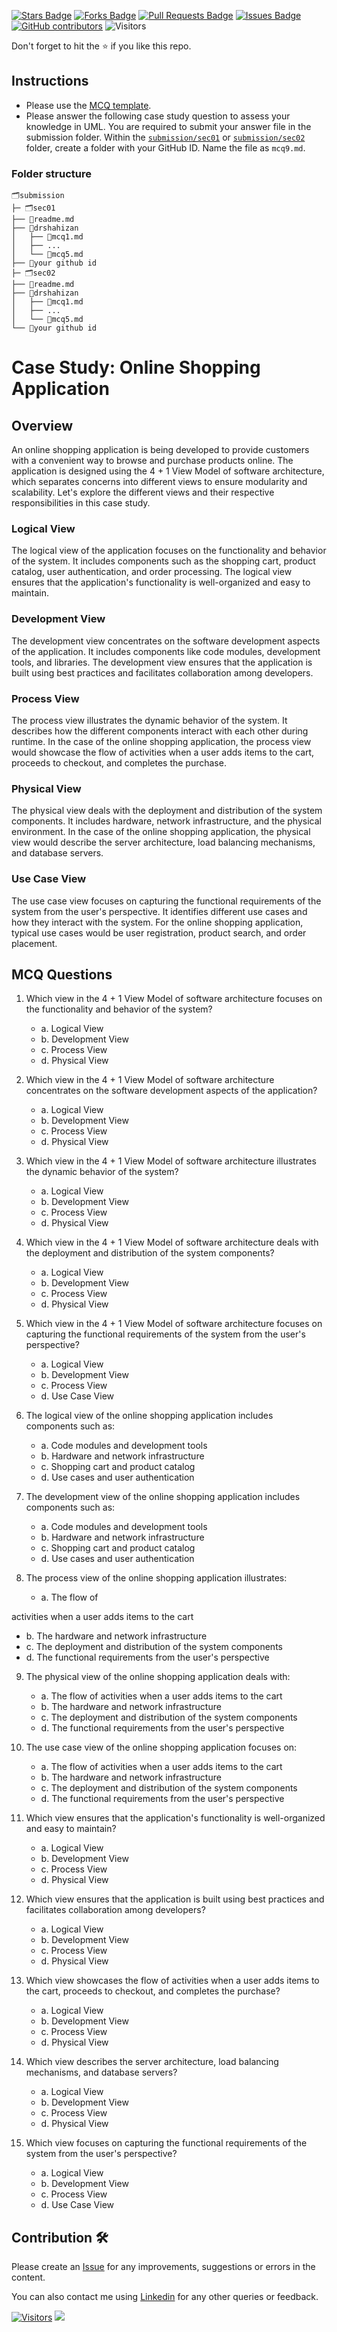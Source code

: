 <a href="https://github.com/drshahizan/software-engineering/stargazers"><img src="https://img.shields.io/github/stars/drshahizan/software-engineering" alt="Stars Badge"/></a>
<a href="https://github.com/drshahizan/software-engineering/network/members"><img src="https://img.shields.io/github/forks/drshahizan/software-engineering" alt="Forks Badge"/></a>
<a href="https://github.com/drshahizan/software-engineering/pulls"><img src="https://img.shields.io/github/issues-pr/drshahizan/software-engineering" alt="Pull Requests Badge"/></a>
<a href="https://github.com/drshahizan/software-engineering"><img src="https://img.shields.io/github/issues/drshahizan/software-engineering" alt="Issues Badge"/></a>
<a href="https://github.com/drshahizan/software-engineering/graphs/contributors"><img alt="GitHub contributors" src="https://img.shields.io/github/contributors/drshahizan/software-engineering?color=2b9348"></a>
![Visitors](https://api.visitorbadge.io/api/visitors?path=https%3A%2F%2Fgithub.com%2Fdrshahizan%2Fsoftware-engineering&labelColor=%23d9e3f0&countColor=%23697689&style=flat)

Don't forget to hit the :star: if you like this repo.

## Instructions
- Please use the [MCQ template](temp_mcq.md).
- Please answer the following case study question to assess your knowledge in UML. You are required to submit your answer file in the submission folder. Within the [`submission/sec01`](../uml/submission/sec01) or [`submission/sec02`](../uml/submission/sec02) folder, create a folder with your GitHub ID. Name the file as `mcq9.md`.

### Folder structure

```
🗂️submission
├─ 🗂️sec01
├── 📄readme.md
├── 📁drshahizan
│   ├── 📄mcq1.md
│   ├── ...
│   └── 📄mcq5.md
├── 📁your github id
├─ 🗂️sec02
├── 📄readme.md
├── 📁drshahizan
│   ├── 📄mcq1.md
│   ├── ...
│   └── 📄mcq5.md
└── 📁your github id
```

# Case Study: Online Shopping Application

## Overview
An online shopping application is being developed to provide customers with a convenient way to browse and purchase products online. The application is designed using the 4 + 1 View Model of software architecture, which separates concerns into different views to ensure modularity and scalability. Let's explore the different views and their respective responsibilities in this case study.

### Logical View
The logical view of the application focuses on the functionality and behavior of the system. It includes components such as the shopping cart, product catalog, user authentication, and order processing. The logical view ensures that the application's functionality is well-organized and easy to maintain.

### Development View
The development view concentrates on the software development aspects of the application. It includes components like code modules, development tools, and libraries. The development view ensures that the application is built using best practices and facilitates collaboration among developers.

### Process View
The process view illustrates the dynamic behavior of the system. It describes how the different components interact with each other during runtime. In the case of the online shopping application, the process view would showcase the flow of activities when a user adds items to the cart, proceeds to checkout, and completes the purchase.

### Physical View
The physical view deals with the deployment and distribution of the system components. It includes hardware, network infrastructure, and the physical environment. In the case of the online shopping application, the physical view would describe the server architecture, load balancing mechanisms, and database servers.

### Use Case View
The use case view focuses on capturing the functional requirements of the system from the user's perspective. It identifies different use cases and how they interact with the system. For the online shopping application, typical use cases would be user registration, product search, and order placement.

## MCQ Questions

1. Which view in the 4 + 1 View Model of software architecture focuses on the functionality and behavior of the system?
   - a. Logical View
   - b. Development View
   - c. Process View
   - d. Physical View

2. Which view in the 4 + 1 View Model of software architecture concentrates on the software development aspects of the application?
   - a. Logical View
   - b. Development View
   - c. Process View
   - d. Physical View

3. Which view in the 4 + 1 View Model of software architecture illustrates the dynamic behavior of the system?
   - a. Logical View
   - b. Development View
   - c. Process View
   - d. Physical View

4. Which view in the 4 + 1 View Model of software architecture deals with the deployment and distribution of the system components?
   - a. Logical View
   - b. Development View
   - c. Process View
   - d. Physical View

5. Which view in the 4 + 1 View Model of software architecture focuses on capturing the functional requirements of the system from the user's perspective?
   - a. Logical View
   - b. Development View
   - c. Process View
   - d. Use Case View

6. The logical view of the online shopping application includes components such as:
   - a. Code modules and development tools
   - b. Hardware and network infrastructure
   - c. Shopping cart and product catalog
   - d. Use cases and user authentication

7. The development view of the online shopping application includes components such as:
   - a. Code modules and development tools
   - b. Hardware and network infrastructure
   - c. Shopping cart and product catalog
   - d. Use cases and user authentication

8. The process view of the online shopping application illustrates:
   - a. The flow of

 activities when a user adds items to the cart
   - b. The hardware and network infrastructure
   - c. The deployment and distribution of the system components
   - d. The functional requirements from the user's perspective

9. The physical view of the online shopping application deals with:
   - a. The flow of activities when a user adds items to the cart
   - b. The hardware and network infrastructure
   - c. The deployment and distribution of the system components
   - d. The functional requirements from the user's perspective

10. The use case view of the online shopping application focuses on:
    - a. The flow of activities when a user adds items to the cart
    - b. The hardware and network infrastructure
    - c. The deployment and distribution of the system components
    - d. The functional requirements from the user's perspective

11. Which view ensures that the application's functionality is well-organized and easy to maintain?
    - a. Logical View
    - b. Development View
    - c. Process View
    - d. Physical View

12. Which view ensures that the application is built using best practices and facilitates collaboration among developers?
    - a. Logical View
    - b. Development View
    - c. Process View
    - d. Physical View

13. Which view showcases the flow of activities when a user adds items to the cart, proceeds to checkout, and completes the purchase?
    - a. Logical View
    - b. Development View
    - c. Process View
    - d. Physical View

14. Which view describes the server architecture, load balancing mechanisms, and database servers?
    - a. Logical View
    - b. Development View
    - c. Process View
    - d. Physical View

15. Which view focuses on capturing the functional requirements of the system from the user's perspective?
    - a. Logical View
    - b. Development View
    - c. Process View
    - d. Use Case View

## Contribution 🛠️
Please create an [Issue](https://github.com/drshahizan/software-engineering/issues) for any improvements, suggestions or errors in the content.

You can also contact me using [Linkedin](https://www.linkedin.com/in/drshahizan/) for any other queries or feedback.

[![Visitors](https://api.visitorbadge.io/api/visitors?path=https%3A%2F%2Fgithub.com%2Fdrshahizan&labelColor=%23697689&countColor=%23555555&style=plastic)](https://visitorbadge.io/status?path=https%3A%2F%2Fgithub.com%2Fdrshahizan)
![](https://hit.yhype.me/github/profile?user_id=81284918)
